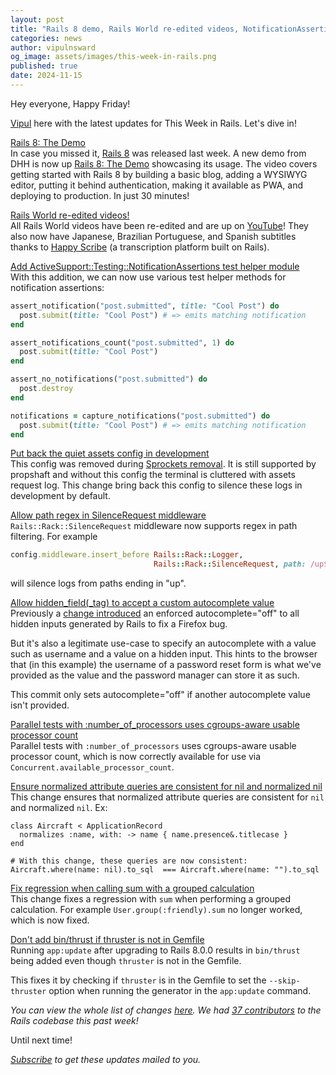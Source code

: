 ```yaml
---
layout: post
title: "Rails 8 demo, Rails World re-edited videos, NotificationAssertions and more!"
categories: news
author: vipulnsward
og_image: assets/images/this-week-in-rails.png
published: true
date: 2024-11-15
---
```


Hey everyone, Happy Friday!

[Vipul](https://www.saeloun.com/team/vipul) here with the latest updates for This Week in Rails. Let's dive in!

[Rails 8: The Demo](https://www.youtube.com/watch?v=X_Hw9P1iZfQ)  
In case you missed it, [Rails 8](https://rubyonrails.org/2024/11/7/rails-8-no-paas-required) was released last week. A new demo from DHH is now up [Rails 8: The Demo](https://www.youtube.com/watch?v=X_Hw9P1iZfQ) showcasing its usage.
The video covers getting started with Rails 8 by building a basic blog, adding a WYSIWYG editor, putting it behind authentication, making it available as PWA, and deploying to production.
In just 30 minutes!

[Rails World re-edited videos!](https://www.youtube.com/watch?v=-cEn_83zRFw&list=PLHFP2OPUpCeb182aDN5cKZTuyjn3Tdbqx)  
All Rails World videos have been re-edited and are up on [YouTube](https://www.youtube.com/watch?v=-cEn_83zRFw&list=PLHFP2OPUpCeb182aDN5cKZTuyjn3Tdbqx)! They also now have Japanese, Brazilian Portuguese, and Spanish subtitles thanks to [Happy Scribe](https://www.happyscribe.com/) (a transcription platform built on Rails).

[Add ActiveSupport::Testing::NotificationAssertions test helper module](https://github.com/rails/rails/pull/53065)  
With this addition, we can now use various test helper methods for notification assertions:

```ruby
assert_notification("post.submitted", title: "Cool Post") do
  post.submit(title: "Cool Post") # => emits matching notification
end

assert_notifications_count("post.submitted", 1) do
  post.submit(title: "Cool Post") 
end

assert_no_notifications("post.submitted") do
  post.destroy
end

notifications = capture_notifications("post.submitted") do 
  post.submit(title: "Cool Post") # => emits matching notification
end
```

[Put back the quiet assets config in development](https://github.com/rails/rails/pull/53627)  
This config was removed during [Sprockets removal](https://github.com/rails/rails/commit/0f43feda04d45aec064aedc312d265a529e4915d#diff-f98364ea54c49db118258c159f6136fd6f3759a3edcd9e21952cc1fd3fb13c96L84).  It is still supported by propshaft and without this config the terminal is cluttered with assets request log.
This change bring back this config to silence these logs in development by default.

[Allow path regex in SilenceRequest middleware](https://github.com/rails/rails/pull/53561)  
`Rails::Rack::SilenceRequest` middleware now supports regex in path filtering. For example

```ruby
config.middleware.insert_before Rails::Rack::Logger,
                                Rails::Rack::SilenceRequest, path: /up$/
```

will silence logs from paths ending in "up".

[Allow hidden_field(_tag) to accept a custom autocomplete value](https://github.com/rails/rails/pull/53512)  
Previously a [change introduced](https://github.com/rails/rails/pull/43280) an enforced autocomplete="off" to all hidden inputs generated by Rails to fix a Firefox bug.

But it's also a legitimate use-case to specify an autocomplete with a value such as username and a value on a hidden input. 
This hints to the browser that (in this example) the username of a password reset form is what we've provided as the value and the password manager can store it as such.

This commit only sets autocomplete="off" if another autocomplete value isn't provided.

[Parallel tests with :number_of_processors uses cgroups-aware usable processor count](https://github.com/rails/rails/pull/53629)  
Parallel tests with `:number_of_processors` uses cgroups-aware usable processor count, which is now correctly available for use via `Concurrent.available_processor_count`.

[Ensure normalized attribute queries are consistent for nil and normalized nil](https://github.com/rails/rails/pull/53580)  
This change ensures that normalized attribute queries are consistent for `nil` and normalized `nil`. Ex:

```
class Aircraft < ApplicationRecord
  normalizes :name, with: -> name { name.presence&.titlecase }
end

# With this change, these queries are now consistent:
Aircraft.where(name: nil).to_sql  === Aircraft.where(name: "").to_sql
```

[Fix regression when calling sum with a grouped calculation](https://github.com/rails/rails/pull/53625)  
This change fixes a regression with `sum` when performing a grouped calculation. 
For example `User.group(:friendly).sum` no longer worked, which is now fixed. 

[Don't add bin/thrust if thruster is not in Gemfile](https://github.com/rails/rails/pull/53556)  
Running `app:update` after upgrading to Rails 8.0.0 results in `bin/thrust` being added even though `thruster` is not in the Gemfile.

This fixes it by checking if `thruster` is in the Gemfile to set the `--skip-thruster` option when running the generator in the `app:update` command.


_You can view the whole list of changes [here](https://github.com/rails/rails/compare/@%7B2024-11-09%7D...main@%7B2024-11-15%7D)._
_We had [37 contributors](https://contributors.rubyonrails.org/contributors/in-time-window/20241109-20241115) to the Rails codebase this past week!_

Until next time!

_[Subscribe](https://world.hey.com/this.week.in.rails) to get these updates mailed to you._
